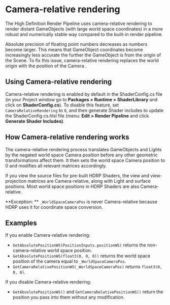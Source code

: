 # **Camera-relative rendering**

The High Definition Render Pipeline uses camera-relative rendering to render distant GameObjects (with large world space coordinates) in a more robust and numerically stable way compared to the built-in render pipeline.

Absolute precision of floating point numbers decreases as  numbers become larger. This means that GameObject coordinates become increasingly less accurate the further the GameObject is from the origin of the Scene. To fix this issue, camera-relative rendering replaces the world origin with the position of the Camera .

## Using Camera-relative rendering

Camera-relative rendering is enabled by default in the ShaderConfig.cs file (in your Project window go to **Packages > Runtime > ShaderLibrary** and click on **ShaderConfig.cs**). To disable this feature, set `CameraRelativeRendering` to `0`, and then generate Shader includes to update the ShaderConfig.cs.hlsl file (menu: **Edit > Render Pipeline** and click **Generate Shader Includes)**.

## How Camera-relative rendering works

The camera-relative rendering process translates GameObjects and Lights by the negated world space Camera position before any other geometric transformations affect them. It then sets the world space Camera position to 0 and modifies all relevant matrices accordingly.

If you view the source files for pre-built HDRP Shaders, the view and view-projection matrices are Camera-relative, along with Light and surface positions. Most world space positions in HDRP Shaders are also Camera-relative.

**Exception: ** `_WorldSpaceCameraPos` is never Camera-relative because HDRP uses it for coordinate space conversion.

## **Examples**

If you enable Camera-relative rendering:

- `GetAbsolutePositionWS(PositionInputs.positionWS)` returns the non-camera-relative world space position.
- `GetAbsolutePositionWS(float3(0, 0, 0))` returns the world space position of the camera equal to `_WorldSpaceCameraPos`.
- `GetCameraRelativePositionWS(_WorldSpaceCameraPos)` returns `float3(0, 0, 0)`.

If you disable Camera-relative rendering:

- `GetAbsolutePositionWS()` and `GetCameraRelativePositionWS()` return the position you pass into them without any modification.

 